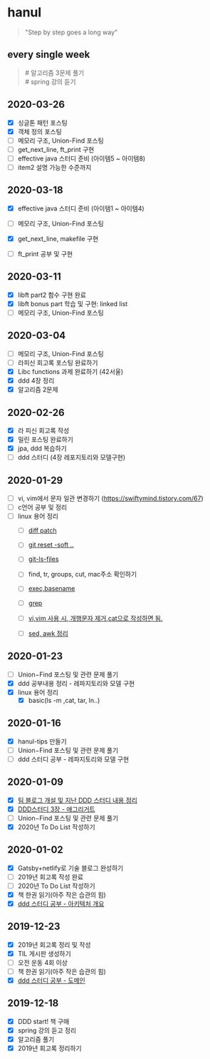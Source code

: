 # hanul
>"Step by step goes a long way"

## every single week
> \# 알고리즘 3문제 풀기<br> 
> \# spring 강의 듣기

## 2020-03-26
- [x] 싱글톤 패턴 포스팅
- [x] 객체 정의 포스팅
- [ ] 메모리 구조, Union-Find 포스팅
- [ ] get_next_line, ft_print 구현
- [ ] effective java 스터디 준비 (아이템5 ~ 아이템8)
- [ ] item2 설명 가능한 수준까지

## 2020-03-18
- [x] effective java 스터디 준비 (아이템1 ~ 아이템4)
- [ ] 메모리 구조, Union-Find 포스팅
- [x] get_next_line, makefile 구현
- [ ] ft_print 공부 및 구현


## 2020-03-11
- [x] libft part2 함수 구현 완료
- [x] libft bonus part 학습 및 구현: linked list
- [ ] 메모리 구조, Union-Find 포스팅

## 2020-03-04
- [ ] 메모리 구조, Union-Find 포스팅
- [ ] 라피신 회고록 포스팅 완료하기
- [x] Libc functions 과제 완료하기 (42서울)
- [x] ddd 4장 정리
- [x] 알고리즘 2문제

## 2020-02-26
- [x] 라 피신 회고록 작성
- [x] 밀린 포스팅 완료하기
- [x] jpa, ddd 복습하기
- [ ] ddd 스터디 (4장 레포지토리와 모델구현)

## 2020-01-29
- [ ] vi, vim에서 문자 일관 변경하기 (https://swiftymind.tistory.com/67)
- [ ] c언어 공부 및 정리
- [ ] linux 용어 정리
  - [ ] [diff patch](https://hiseon.me/c/diff-patch/)
  - [ ] [git reset -soft ..](https://suwoni-codelab.com/git/2018/04/05/Git-reset/)
  - [ ] [git-ls-files](https://explainshell.com/explain?cmd=git-ls-files+-m+-o+-i+--exclude-standard)
  - [ ] find, tr, groups, cut, mac주소 확인하기
  - [ ] [exec,basename](https://m.blog.naver.com/PostView.nhn?blogId=onlyoll&logNo=220281085129&proxyReferer=https%3A%2F%2Fwww.google.com%2F)
  - [ ] [grep](https://ra2kstar.tistory.com/100)
  - [ ] [vi,vim 사용 시, 개행문자 제거,cat으로 작성하면 됨.](https://jootc.com/p/20180305676)
  - [ ] [sed, awk 정리](https://mozi.tistory.com/35)

  
## 2020-01-23
- [ ] Union−Find 포스팅 및 관련 문제 풀기
- [x] ddd 공부내용 정리 - 레파지토리와 모델 구현
- [x] linux 용어 정리
  - [x] basic(ls -m ,cat, tar, ln..)
  
## 2020-01-16
- [x] hanul-tips 만들기
- [ ] Union−Find 포스팅 및 관련 문제 풀기
- [ ] ddd 스터디 공부 - 레파지토리와 모델 구현

## 2020-01-09
- [x] [팀 블로그 개설 및 지난 DDD 스터디 내용 정리](https://team-hst.netlify.com/category/domaindrivendesign/)
- [x] [DDD스터디 3장 - 애그리거트](https://hanul-dev.netlify.com/DomainDrivenDesign/애그리거트)
- [ ] Union−Find 포스팅 및 관련 문제 풀기
- [x] 2020년 To Do List 작성하기

## 2020-01-02
- [x] Gatsby+netlify로 기술 블로그 완성하기
- [ ] 2019년 회고록 작성 완료
- [ ] 2020년 To Do List 작성하기
- [x] 책 한권 읽기(아주 작은 습관의 힘)
- [x] [ddd 스터디 공부 - 아키텍처 개요](https://hanul-dev.netlify.com/DomainDrivenDesign/아키텍처-개요)

## 2019-12-23
- [x] 2019년 회고록 정리 및 작성
- [x] TIL 게시판 생성하기
- [ ] 오전 운동 4회 이상
- [ ] 책 한권 읽기(아주 작은 습관의 힘)
- [x] [ddd 스터디 공부 - 도메인](https://hanul-dev.netlify.com/DomainDrivenDesign/도메인-모델-시작)

## 2019-12-18
- [x] DDD start! 책 구매
- [x] spring 강의 듣고 정리
- [x] 알고리즘 풀기
- [x] 2019년 회고록 정리하기
